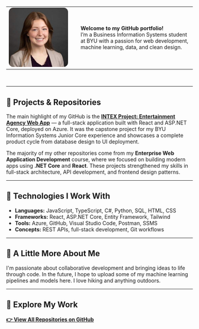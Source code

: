 <table style="border: none;">
  <tr>
    <td width="180" style="border: none;">
      <img src="me.jpeg" alt="Madison Palmer" width="160" style="border-radius: 12px;">
    </td>
    <td style="border: none;">
      <p>
        <strong>Welcome to my GitHub portfolio!</strong><br>
        I’m a Business Information Systems student at BYU with a passion for web development, machine learning, data, and clean design.
      </p>
    </td>
  </tr>
</table>

<br>

---

## 📁 Projects & Repositories

The main highlight of my GitHub is the **[INTEX Project: Entertainment Agency Web App](https://github.com/mjpalmer13/Intex1_15)** — a full-stack application built with React and ASP.NET Core, deployed on Azure. It was the capstone project for my BYU Information Systems Junior Core experience and showcases a complete product cycle from database design to UI deployment.

The majority of my other repositories come from my **Enterprise Web Application Development** course, where we focused on building modern apps using **.NET Core** and **React**. These projects strengthened my skills in full-stack architecture, API development, and frontend design patterns.

---

## 🔧 Technologies I Work With

- **Languages:** JavaScript, TypeScript, C#, Python, SQL, HTML, CSS  
- **Frameworks:** React, ASP.NET Core, Entity Framework, Tailwind  
- **Tools:** Azure, GitHub, Visual Studio Code, Postman, SSMS  
- **Concepts:** REST APIs, full-stack development, Git workflows

---

## 🌴 A Little More About Me

I'm passionate about collaborative development and bringing ideas to life through code. In the future, I hope to upload some of my machine learning pipelines and models here. I love hiking and anything outdoors.

---

## 🔗 Explore My Work

[**👉 View All Repositories on GitHub**](https://github.com/Mjpalm13?tab=repositories)
